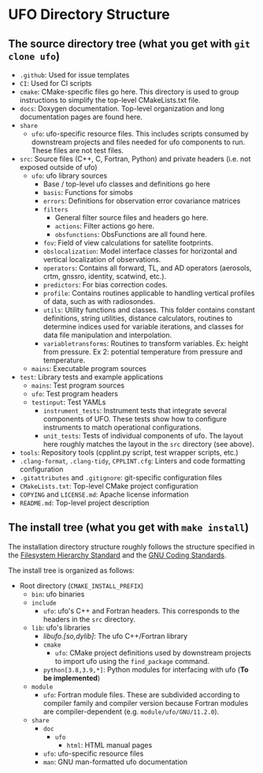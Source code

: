 # UFO Directory Structure

## The source directory tree (what you get with `git clone ufo`)

- `.github`: Used for issue templates
- `CI`: Used for CI scripts
- `cmake`: CMake-specific files go here. This directory is used to group instructions to simplify the top-level CMakeLists.txt file.
- `docs`: Doxygen documentation. Top-level organization and long documentation pages are found here.
- `share`
  - `ufo`: ufo-specific resource files. This includes scripts consumed by downstream projects and files needed for ufo components to run. These files are not test files.
- `src`: Source files (C++, C, Fortran, Python) and private headers (i.e. not exposed outside of ufo)
  - `ufo`: ufo library sources
    - Base / top-level ufo classes and definitions go here
    - `basis`: Functions for simobs
    - `errors`: Definitions for observation error covariance matrices
    - `filters`
        - General filter source files and headers go here.
        - `actions`: Filter actions go here.
        - `obsfunctions`: ObsFunctions are all found here.
    - `fov`: Field of view calculations for satellite footprints.
    - `obslocalization`: Model interface classes for horizontal and vertical localization of observations.
    - `operators`: Contains all forward, TL, and AD operators (aerosols, crtm, gnssro, identity, scatwind, etc.).
    - `predictors`: For bias correction codes.
    - `profile`: Contains routines applicable to handling vertical profiles of data, such as with radiosondes.
    - `utils`: Utility functions and classes. This folder contains constant definitions, string utilities, distance calculators, routines to determine indices used for variable iterations, and classes for data file manipulation and interpolation.
    - `variabletransforms`: Routines to transform variables. Ex: height from pressure. Ex 2: potential temperature from pressure and temperature.
  - `mains`: Executable program sources
- `test`: Library tests and example applications
  - `mains`: Test program sources
  - `ufo`: Test program headers
  - `testinput`: Test YAMLs
    - `instrument_tests`: Instrument tests that integrate several components of UFO. These tests show how to configure instruments to match operational configurations.
    - `unit_tests`: Tests of individual components of ufo. The layout here roughly matches the layout in the `src` directory (see above).
- `tools`: Repository tools (cpplint.py script, test wrapper scripts, etc.)
- `.clang-format`, `.clang-tidy`, `CPPLINT.cfg`: Linters and code formatting configuration
- `.gitattributes` and `.gitignore`: git-specific configuration files
- `CMakeLists.txt`: Top-level CMake project configuration
- `COPYING` and `LICENSE.md`: Apache license information
- `README.md`: Top-level project description


## The install tree (what you get with `make install`)

The installation directory structure roughly follows the structure specified in the [Filesystem Hierarchy Standard](https://en.wikipedia.org/wiki/Filesystem_Hierarchy_Standard) and the [GNU Coding Standards](https://www.gnu.org/prep/standards/html_node/Directory-Variables.html).

The install tree is organized as follows:

- Root directory (```CMAKE_INSTALL_PREFIX```)
  - `bin`: ufo binaries
  - `include`
    - `ufo`: ufo's C++ and Fortran headers. This corresponds to the headers in the `src` directory.
  - `lib`: ufo's libraries
    - *libufo.[so,dylib]*: The ufo C++/Fortran library
    - `cmake`
      - `ufo`: CMake project definitions used by downstream projects to import ufo using the ```find_package``` command.
    - `python[3.8,3.9,*]`: Python modules for interfacing with ufo (**To be implemented**) 
  - `module`
    - `ufo`: Fortran module files. These are subdivided according to compiler family and compiler version because Fortran modules are compiler-dependent (e.g. `module/ufo/GNU/11.2.0`).
  - `share`
    - `doc`
      - `ufo`
        - `html`: HTML manual pages
    - `ufo`: ufo-specific resource files
    - `man`: GNU man-formatted ufo documentation


